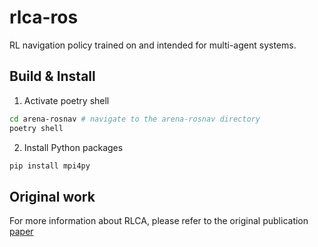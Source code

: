 # rlca-ros
RL navigation policy trained on and intended for multi-agent systems.


## Build & Install
1. Activate poetry shell
```bash
cd arena-rosnav # navigate to the arena-rosnav directory
poetry shell
```
2. Install Python packages
```bash
pip install mpi4py
```

## Original work
For more information about RLCA, please refer to the original publication [paper](https://arxiv.org/abs/1709.10082)

